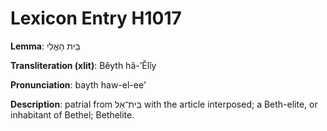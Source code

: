 # Lexicon Entry H1017

**Lemma**: בֵּית הָאֱלִי

**Transliteration (xlit)**: Bêyth hâ-ʼĔlîy

**Pronunciation**: bayth haw-el-ee'

**Description**:
patrial from בֵּית־אֵל with the article interposed; a Beth-elite, or inhabitant of Bethel; Bethelite.
